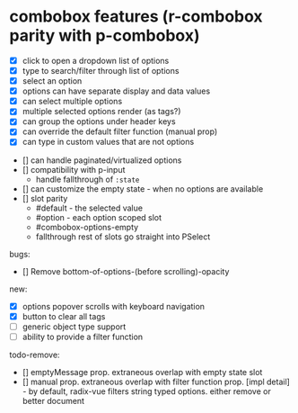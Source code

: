 # combobox features (r-combobox parity with p-combobox)

- [x] click to open a dropdown list of options
- [x] type to search/filter through list of options
- [x] select an option
- [x] options can have separate display and data values
- [x] can select multiple options
- [x] multiple selected options render (as tags?)
- [x] can group the options under header keys
- [x] can override the default filter function (manual prop)
- [x] can type in custom values that are not options
- [] can handle paginated/virtualized options
- [] compatibility with p-input
  - handle fallthrough of `:state`
- [] can customize the empty state - when no options are available
- [] slot parity
  - #default - the selected value
  - #option - each option scoped slot
  - #combobox-options-empty
  - fallthrough rest of slots go straight into PSelect

bugs:

- [] Remove bottom-of-options-(before scrolling)-opacity

new:

- [x] options popover scrolls with keyboard navigation
- [x] button to clear all tags
- [ ] generic object type support
- [ ] ability to provide a filter function

todo-remove:

- [] emptyMessage prop. extraneous overlap with empty state slot
- [] manual prop. extraneous overlap with filter function prop. [impl detail] - by default, radix-vue filters string typed options. either remove or better document
